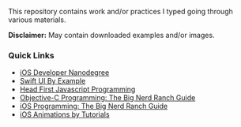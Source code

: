 This repository contains work and/or practices I typed going through various materials.

**Disclaimer:** May contain downloaded examples and/or images. 

### Quick Links
 - [iOS Developer Nanodegree](Udacity-iOS-Nanodegree)
 - [Swift UI By Example](https://github.com/tomtclai/learning/tree/main/SwiftUI-By-Example)
 - [Head First Javascript Programming](Head-First-JavaScript-Programming/)
 - [Objective-C Programming: The Big Nerd Ranch Guide](Objective-C-by-Aaron-Hillegass/)
 - [iOS Programming: The Big Nerd Ranch Guide](iOS-Programming/)
 - [iOS Animations by Tutorials](iOS_Animations_by_Tutorials_v4.0.1)
<!-- - [iTunes U: Developing iOS 7 Apps for iPhone and iPad](Developing-iOS-7-Apps-for-iPhone-and-iPad/)-->


<!--### Working on-->
<!-- - [Core Data by Tutorials](Core-Data-by-Tutorials)-->
<!--- [Leetcode](Leetcode-swift/)-->

 <!-- - [Developing iOS 8 Apps with Swift](Developing-iOS-8-Apps-with-Swift)-->
 
<!-- - [CSS Secrets](CSS-Secrets/)
 - [JavaScript Design Patterns](Udacity.com/JavaScript-Design-Patterns/)
 - [Cocoa Programing for OSX](Cocoa-Programming-for-OSX)
 - [Effective Modern C++](Effective-Modern-C++)
 - [Developing iOS 7 Apps for iPhone and iPad](Developing-iOS-7-Apps-for-iPhone-and-iPad)-->
